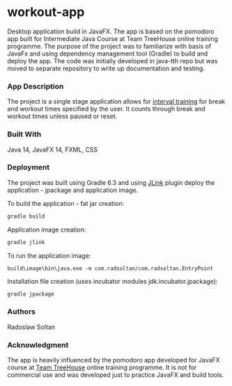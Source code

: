 # workout-app

Desktop application build in JavaFX. The app is based on the pomodoro app built for Intermediate Java Course at Team TreeHouse online training programme. The purpose of the project was to familiarize with basis of JavaFx and using dependency management tool (Gradle) to build and deploy the app. The code was initially developed in java-tth repo but was moved to separate repository to write up documentation and testing.

### App Description

The project is a single stage application allows for [interval training](https://en.wikipedia.org/wiki/Interval_training) for break and workout times specified by the user. It counts through break and workout times unless paused or reset.

### Built With

Java 14, JavaFX 14, FXML, CSS

### Deployment

The project was built using Gradle 6.3 and using [JLink](https://github.com/beryx/badass-jlink-plugin) plugin deploy the application - jpackage and application image.

To build the application - fat jar creation:

```groovy
gradle build
```

Application image creation:

```groovy
gradle jlink
```

To run the application image:

```
build\image\bin\java.exe -m com.radsoltan/com.radsoltan.EntryPoint
```

Installation file creation (uses incubator modules jdk.incubator.jpackage):

```groovy
gradle jpackage
```

### Authors

Radoslaw Soltan

### Acknowledgment 

The app is heavily influenced by the pomodoro app developed for JavaFX course at [Team TreeHouse](https://teamtreehouse.com) online training programme. It is not for commercial use and was developed just to practice JavaFX and build tools.